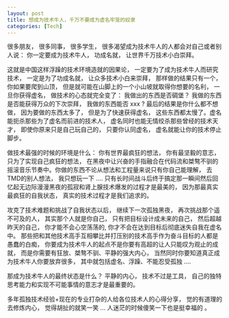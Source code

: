 ```yaml
---
layout: post
title: 想成为技术牛人，千万不要成为虚名牢笼的奴隶
categories: [Tech]
---
```


很多朋友， 很多同事， 很多学生， 很多渴望成为技术牛人的人都会对自己或者别人说： 你一定要成为技术牛人， 功成名就， 让世界千万技术小白崇拜。

这就是中国这样浮躁的技术环境造就的因果论， 一定要为了成为技术牛人而研究技术， 一定是为了功成名就， 让众多技术小白来崇拜， 那样做的结果只有一个， 你如果要爬到山顶， 但是就可能在山脚上的一个小山坡就取得你想要的名利， 一旦你获得虚名， 做技术的心态就完全变了： 我做出的东西是否碉堡？ 我做的东西是否能获得万众的下次崇拜， 我做的东西能否 xxx ? 最后的结果是你什么都不想做， 因为要做的东西太多了， 但是为了快速获得虚名， 这些东西都太慢了。虚名能扼杀那些为了虚名而前进的技术人， 虚名同时也能无情绞杀那些曾经的技术天才， 即使你原来只是自己玩自己的， 只要你认同虚名， 虚名就能让你的技术停止脚步。

做技术最强的时候的环境是什么： 你有世界最疯狂的想法， 你有最坚毅的意志， 只为了实现自己疯狂的想法， 在黑夜中让兴奋的手指融合在代码流和桀骜不驯的摇滚音乐节奏中。你做的东西不论从想法和工程量来说只有你自己能理解， 去TMD的别人想法， 我只想玩一下 .... 只有长时间战斗后终于搞定那一瞬间然后回忆起无边际漫漫黑夜的孤寂和肾上腺技术爆发的过程才是最美的， 因为那最真实最疯狂的自我状态， 真实的技术过程才是我们追求的。

攻克了技术难题和挑战了自我状态以后， 继续下一次孤独黑夜， 再次挑战那个遥不可及的人， 其实那个人就是你自己， 只有把目标设计成未来的自己， 然后超越昨天的自己， 你才能不会心空荡荡的, 你才不会在达到目标后彻底迷失自我在虚名中。 那些把和其他技术高手互相攀比并打压别的技术高手作为奋斗目标的人都是愚蠢的白痴， 你要成为技术牛人的起点不是你要有高超的让人只能叹为观止的成就， 而是你需要有狂放、桀骜不驯、平静的强大内心， 当然同时你要知道真正成为技术牛人你要放弃很多， 其中就包括虚名、浮躁、不能忍受孤独 ....

那成为技术牛人的最终状态是什么？ 平静的内心， 技术不过是工具， 自己的独特思考能力和实现不可能事情的意志才是最重要的。

多年孤独技术经验+现在的专业打杂的人给各位技术人的心得分享， 觉的有道理的去修炼内心， 觉得胡扯的就笑一笑 ... 人迷茫的时候傻笑一下也是挺幸福的 。
